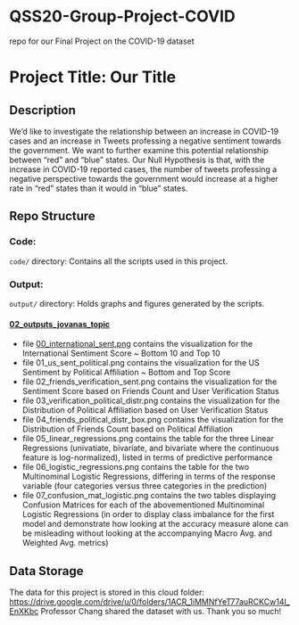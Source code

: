 # QSS20-Group-Project-COVID
repo for our Final Project on the COVID-19 dataset

# Project Title: Our Title

## Description
We’d like to investigate the relationship between an increase in COVID-19 cases and an increase in Tweets professing a negative sentiment towards the government. We want to further examine this potential relationship between “red” and “blue” states. Our Null Hypothesis is that, with the increase in COVID-19 reported cases, the number of tweets professing a negative perspective towards the government would increase at a higher rate in “red” states than it would in “blue” states.

## Repo Structure
### Code:
`code/` directory: Contains all the scripts used in this project.

### Output:
`output/` directory: Holds graphs and figures generated by the scripts.
#### [02_outputs_jovanas_topic](https://github.com/jovana-nikitovic/QSS20-Group-Project-COVID/blob/main/output/02_outputs_jovanas_topic)
- file [00_international_sent.png](https://github.com/jovana-nikitovic/QSS20-Group-Project-COVID/blob/main/output/02_outputs_jovanas_topic/00_international_sent.png) contains the visualization for the International Sentiment Score ~ Bottom 10 and Top 10
- file 01_us_sent_political.png contains the visualization for the US Sentiment by Political Affiliation ~ Bottom and Top Score
- file 02_friends_verification_sent.png contains the visualization for the Sentiment Score based on Friends Count and User Verification Status
- file 03_verification_political_distr.png contains the visualization for the Distribution of Political Affiliation based on User Verification Status
- file 04_friends_political_distr_box.png contains the visualization for the Distribution of Friends Count based on Political Affiliation
- file 05_linear_regressions.png contains the table for the three Linear Regressions (univatiate, bivariate, and bivariate where the continuous feature is log-normalized), listed in terms of predictive performance
- file 06_logistic_regressions.png contains the table for the two Multinominal Logistic Regressions, differing in terms of the response variable (four categories versus three categories in the prediction)
- file 07_confusion_mat_logistic.png contains the two tables displaying Confusion Matrices for each of the abovementioned Multinominal Logistic Regressions (in order to display class imbalance for the first model and demonstrate how looking at the accuracy measure alone can be misleading without looking at the accompanying Macro Avg. and Weighted Avg. metrics)

## Data Storage
The data for this project is stored in this cloud folder: https://drive.google.com/drive/u/0/folders/1ACR_1iMMNfYeT77auRCKCw14l_EnXKbc
Professor Chang shared the dataset with us. Thank you so much!

